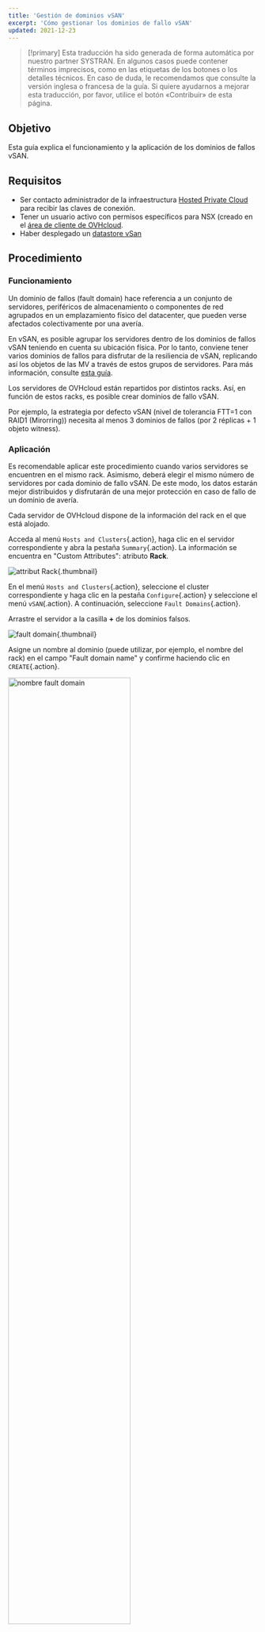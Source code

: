 ```yaml
---
title: 'Gestión de dominios vSAN'
excerpt: 'Cómo gestionar los dominios de fallo vSAN'
updated: 2021-12-23
---
```


> [!primary]
> Esta traducción ha sido generada de forma automática por nuestro partner SYSTRAN. En algunos casos puede contener términos imprecisos, como en las etiquetas de los botones o los detalles técnicos. En caso de duda, le recomendamos que consulte la versión inglesa o francesa de la guía. Si quiere ayudarnos a mejorar esta traducción, por favor, utilice el botón «Contribuir» de esta página.
> 

## Objetivo

Esta guía explica el funcionamiento y la aplicación de los dominios de fallos vSAN.

## Requisitos

- Ser contacto administrador de la infraestructura [Hosted Private Cloud](https://www.ovhcloud.com/es-es/enterprise/products/hosted-private-cloud/) para recibir las claves de conexión.
- Tener un usuario activo con permisos específicos para NSX (creado en el [área de cliente de OVHcloud](/links/manager).
- Haber desplegado un [datastore vSan](/pages/hosted_private_cloud/hosted_private_cloud_powered_by_vmware/vmware_vsan)

## Procedimiento

### Funcionamiento

Un dominio de fallos (fault domain) hace referencia a un conjunto de servidores, periféricos de almacenamiento o componentes de red agrupados en un emplazamiento físico del datacenter, que pueden verse afectados colectivamente por una avería.

En vSAN, es posible agrupar los servidores dentro de los dominios de fallos vSAN teniendo en cuenta su ubicación física.
Por lo tanto, conviene tener varios dominios de fallos para disfrutar de la resiliencia de vSAN, replicando así los objetos de las MV a través de estos grupos de servidores. Para más información, consulte [esta guía](https://core.vmware.com/resource/vmware-vsan-design-guide#sec8-sub3).

Los servidores de OVHcloud están repartidos por distintos racks. Así, en función de estos racks, es posible crear dominios de fallo vSAN.

Por ejemplo, la estrategia por defecto vSAN (nivel de tolerancia FTT=1 con RAID1 (Mirorring)) necesita al menos 3 dominios de fallos (por 2 réplicas + 1 objeto witness).

### Aplicación

Es recomendable aplicar este procedimiento cuando varios servidores se encuentren en el mismo rack. Asimismo, deberá elegir el mismo número de servidores por cada dominio de fallo vSAN.
De este modo, los datos estarán mejor distribuidos y disfrutarán de una mejor protección en caso de fallo de un dominio de avería.

Cada servidor de OVHcloud dispone de la información del rack en el que está alojado.

Acceda al menú `Hosts and Clusters`{.action}, haga clic en el servidor correspondiente y abra la pestaña `Summary`{.action}. La información se encuentra en "Custom Attributes": atributo **Rack**.

![attribut Rack](images/01.png){.thumbnail}

En el menú `Hosts and Clusters`{.action}, seleccione el cluster correspondiente y haga clic en la pestaña `Configure`{.action} y seleccione el menú `vSAN`{.action}. A continuación, seleccione `Fault Domains`{.action}.

Arrastre el servidor a la casilla **+** de los dominios falsos.

![fault domain](images/02.png){.thumbnail}

Asigne un nombre al dominio (puede utilizar, por ejemplo, el nombre del rack) en el campo "Fault domain name" y confirme haciendo clic en `CREATE`{.action}.

<img src="https://raw.githubusercontent.com/ovh/docs/develop/pages/hosted_private_cloud/hosted_private_cloud_powered_by_vmware/vmware_vsan_fault_domain/images/03.png" alt="nombre fault domain" class="thumbnail" width="70%" height="70%">

Podrá consultar el progreso de la tarea de creación del dominio en la ventana `Recent Tasks`{.action}.

![fault domain task](images/04.png){.thumbnail}

Repita la operación en tantos dominios de fallos como haya racks diferentes.

![adición múltiple de dominios](images/05.png){.thumbnail}

Si lo necesita, añada un servidor a un dominio existente moviéndolo sobre él y confirme haciendo clic en `MOVE`{.action}.

<img src="https://raw.githubusercontent.com/ovh/docs/develop/pages/hosted_private_cloud/hosted_private_cloud_powered_by_vmware/vmware_vsan_fault_domain/images/06.png" alt="adición del servidor" class="thumbnail" width="70%" height="70%">

La información sobre el espacio en disco utilizado, disponible y total se muestra sobrevolando el dominio de avería.

<img src="https://raw.githubusercontent.com/ovh/docs/develop/pages/hosted_private_cloud/hosted_private_cloud_powered_by_vmware/vmware_vsan_fault_domain/images/07.png" alt="fault domain information" class="thumbnail" width="60%" height="60%">

El cluster vSAN ya dispone de resiliencia de datos a través de los dominios de fallo.

## Más información

Interactúe con nuestra comunidad de usuarios en <https://community.ovh.com/en/>.
